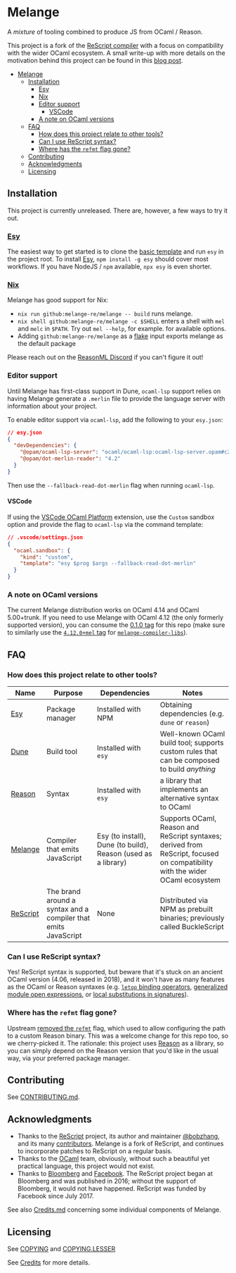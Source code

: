 # Melange

A _mixture_ of tooling combined to produce JS from OCaml / Reason.

This project is a fork of the
[ReScript compiler](https://github.com/rescript-lang/rescript-compiler/) with
a focus on compatibility with the wider OCaml ecosystem. A small write-up with
more details on the motivation behind this project can be found in this
[blog post](https://anmonteiro.com/2021/03/on-ocaml-and-the-js-platform/).

- [Melange](#melange)
  - [Installation](#installation)
    - [Esy](#esy)
    - [Nix](#nix)
    - [Editor support](#editor-support)
      - [VSCode](#vscode)
    - [A note on OCaml versions](#a-note-on-ocaml-versions)
  - [FAQ](#faq)
    - [How does this project relate to other tools?](#how-does-this-project-relate-to-other-tools)
    - [Can I use ReScript syntax?](#can-i-use-rescript-syntax)
    - [Where has the `refmt` flag gone?](#where-has-the-refmt-flag-gone)
  - [Contributing](#contributing)
  - [Acknowledgments](#acknowledgments)
  - [Licensing](#licensing)

## Installation

This project is currently unreleased. There are, however, a few ways to try it
out.

### [Esy](https://esy.sh)

The easiest way to get started is to
clone the [basic template](https://github.com/melange-re/melange-basic-template)
and run `esy` in the project root. To install [Esy](https://esy.sh), `npm
install -g esy` should cover most workflows. If you have NodeJS / `npm`
available, `npx esy` is even shorter.

### [Nix](https://nixos.org/learn.html)

Melange has good support for Nix:

- `nix run github:melange-re/melange -- build` runs melange.
- `nix shell github:melange-re/melange -c $SHELL` enters a shell with `mel` and
  `melc` in `$PATH`. Try out `mel --help`, for example.
  for available options.
- Adding `github:melange-re/melange` as a
  [flake](https://nixos.wiki/wiki/Flakes) input exports melange as the default
  package

Please reach out on the [ReasonML Discord](https://discord.gg/reasonml) if you
can't figure it out!

### Editor support

Until Melange has first-class support in Dune, `ocaml-lsp` support relies on
having Melange generate a `.merlin` file to provide the language server with
information about your project.

To enable editor support via `ocaml-lsp`, add the following to your `esy.json`:

```json
// esy.json
{
  "devDependencies": {
    "@opam/ocaml-lsp-server": "ocaml/ocaml-lsp:ocaml-lsp-server.opam#c275140",
    "@opam/dot-merlin-reader": "4.2"
  }
}
```

Then use the `--fallback-read-dot-merlin` flag when running `ocaml-lsp`.

#### VSCode

If using the [VSCode OCaml
Platform](https://github.com/ocamllabs/vscode-ocaml-platform) extension, use the
`Custom` sandbox option and provide the flag to `ocaml-lsp` via the command
template:

```json
// .vscode/settings.json
{
  "ocaml.sandbox": {
    "kind": "custom",
    "template": "esy $prog $args --fallback-read-dot-merlin"
  }
}
```

### A note on OCaml versions

The current Melange distribution works on OCaml 4.14 and OCaml 5.00+trunk. If
you need to use Melange with OCaml 4.12 (the only formerly supported version),
you can consume the [0.1.0 tag](https://github.com/melange-re/melange/releases/tag/0.1.0)
for this repo (make sure to similarly use the [`4.12.0+mel` tag](https://github.com/melange-re/melange-compiler-libs/releases/tag/4.12.0%2Bmel)
for [`melange-compiler-libs`](https://github.com/melange-re/melange-compiler-libs)).

## FAQ

### How does this project relate to other tools?

| Name                                   | Purpose                                                        | Dependencies                                                  | Notes                                                                                                                        |
| -------------------------------------- | -------------------------------------------------------------- | ------------------------------------------------------------- | ---------------------------------------------------------------------------------------------------------------------------- |
| [Esy](https://esy.sh)                  | Package manager                                                | Installed with NPM                                            | Obtaining dependencies (e.g. `dune` or `reason`)                                                                             |
| [Dune](https://dune.build/)            | Build tool                                                     | Installed with `esy`                                          | Well-known OCaml build tool; supports custom rules that can be composed to build _anything_                                  |
| [Reason](https://reasonml.github.io/)  | Syntax                                                         | Installed with `esy`                                          | a library that implements an alternative syntax to OCaml                                                                     |
| [Melange](https://melange.re)          | Compiler that emits JavaScript                                 | Esy (to install), Dune (to build), Reason (used as a library) | Supports OCaml, Reason and ReScript syntaxes; derived from ReScript, focused on compatibility with the wider OCaml ecosystem |
| [ReScript](https://rescript-lang.org/) | The brand around a syntax and a compiler that emits JavaScript | None                                                          | Distributed via NPM as prebuilt binaries; previously called BuckleScript                                                     |

### Can I use ReScript syntax?

Yes! ReScript syntax is supported, but beware that it's stuck on an ancient
OCaml version (4.06, released in 2018), and it won't have as many features as
the OCaml or Reason syntaxes
(e.g. [`letop` binding operators](https://github.com/ocaml/ocaml/pull/1947),
[generalized module open expressions](https://github.com/ocaml/ocaml/pull/2147),
or [local substitutions in signatures](https://github.com/ocaml/ocaml/pull/2122)).

### Where has the `refmt` flag gone?

Upstream [removed the `refmt`](https://github.com/rescript-lang/rescript-compiler/pull/4998/commits/be9b1add647859d595dc2e2cbd5552ca246d1df9)
flag, which used to allow configuring the path to a custom Reason binary. This
was a welcome change for this repo too, so we cherry-picked it. The rationale:
this project uses [Reason](https://github.com/reasonml/reason) as a library,
so you can simply depend on the Reason version that you'd like in the usual way,
via your preferred package manager.

## Contributing

See [CONTRIBUTING.md](CONTRIBUTING.md).

## Acknowledgments

* Thanks to the [ReScript](https://github.com/rescript-lang/rescript-compiler)
  project, its author and maintainer [@bobzhang](https://github.com/bobzhang),
  and its many
  [contributors](https://github.com/rescript-lang/rescript-compiler/graphs/contributors).
  Melange is a fork of ReScript, and continues to incorporate patches to
  ReScript on a regular basis.
* Thanks to the [OCaml](https://ocaml.org) team, obviously, without such a
  beautiful yet practical language, this project would not exist.
* Thanks to [Bloomberg](https://www.techatbloomberg.com) and
  [Facebook](https://github.com/facebook/). The ReScript project began at
  Bloomberg and was published in 2016; without the support of Bloomberg, it
  would not have happened. ReScript was funded by Facebook since July 2017.

See also [Credits.md](./Credits.md) concerning some individual components of
Melange.

## Licensing

See [COPYING](./COPYING) and [COPYING.LESSER](./COPYING.LESSER)

See [Credits](./Credits.md) for more details.
